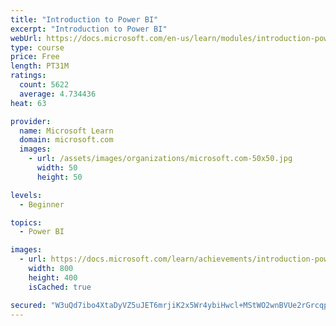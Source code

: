```yaml
---
title: "Introduction to Power BI"
excerpt: "Introduction to Power BI"
webUrl: https://docs.microsoft.com/en-us/learn/modules/introduction-power-bi/
type: course
price: Free
length: PT31M
ratings:
  count: 5622
  average: 4.734436
heat: 63

provider:
  name: Microsoft Learn
  domain: microsoft.com
  images:
    - url: /assets/images/organizations/microsoft.com-50x50.jpg
      width: 50
      height: 50

levels:
  - Beginner

topics:
  - Power BI

images:
  - url: https://docs.microsoft.com/learn/achievements/introduction-power-bi-social.png
    width: 800
    height: 400
    isCached: true

secured: "W3uQd7ibo4XtaDyVZ5uJET6mrjiK2x5Wr4ybiHwcl+MStWO2wnBVUe2rGrcqperz0UYeXuoUJcvAiHKVVxZTAUOWCBMMI2uUmbiG8Swjx7f5KngfI4ciAUPi9gvvs06WUHLBp54vsxjKdRN3YbW1daMyJQYfG/sJ0VioGwND7cA+9BBCzqKfWGxJyMNce+uxaYu1fB83Gk5od9/hDU7Lvd3+eZIZgbno3Skh1+Pk3QXhAiZdQUHm9oxq2TyC8pclpTkTKpKC3aeGz8+LYOfF+P90OHgI8WsFbgNVx0kOUb4pGKuSQ8ZoJhL+tRsfSxyacURyOdIY62rcZLce7vgeAMeTVRj+QhHsEk8Bd2EgV+JijRuixBfhDES/zscZI2/Socq/je/+pF/ZxOf+IsLfI8EjNovVENhM53nTawLR4LU=;in/qahQ0YsgKESbRM1EC9g=="
---
```


